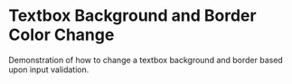 # Textbox Background and Border Color Change
Demonstration of how to change a textbox background and border based upon input validation.
